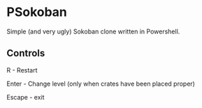 # PSokoban

Simple (and very ugly) Sokoban clone written in Powershell.

## Controls

R - Restart

Enter - Change level (only when crates have been placed proper)

Escape - exit
